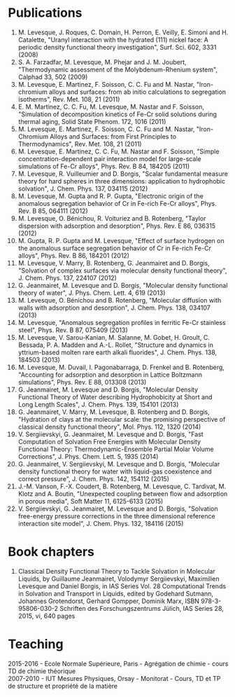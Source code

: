 # Publications
1. M. Levesque, J. Roques, C. Domain, H. Perron, E. Veilly, E. Simoni and H. Catalette, "Uranyl interaction with the hydrated (111) nickel face: A periodic density functional theory investigation", Surf. Sci. 602, 3331 (2008)
2. S. A. Farzadfar, M. Levesque, M. Phejar and J. M. Joubert, "Thermodynamic assessment of the Molybdenum-Rhenium system", Calphad 33, 502 (2009)
3. M. Levesque, E. Martinez, F. Soisson, C. C. Fu and M. Nastar, "Iron-chromium alloys and surfaces: from ab initio calculations to segregation isotherms", Rev. Met. 108, 21 (2011)
4. E. M. Martinez, C. C. Fu, M. Levesque, M. Nastar and F. Soisson, "Simulation of decomposition kinetics of Fe-Cr solid solutions during thermal aging, Solid State Phenom. 172, 1016 (2011)
5. M. Levesque, E. Martinez, F. Soisson, C. C. Fu and M. Nastar, "Iron-Chromium Alloys and Surfaces: from First Principles to Thermodynamics", Rev. Met. 108, 21 (2011)
6. M. Levesque, E. Martinez, C. C. Fu, M. Nastar and F. Soisson, "Simple concentration-dependent pair interaction model for large-scale simulations of Fe-Cr alloys", Phys. Rev. B 84, 184205 (2011)
7. M. Levesque, R. Vuilleumier and D. Borgis, "Scalar fundamental measure theory for hard spheres in three dimensions: application to hydrophobic solvation", J. Chem. Phys. 137, 034115 (2012)
8. M. Levesque, M. Gupta and R. P. Gupta, "Electronic origin of the anomalous segregation behavior of Cr in Fe-rich Fe-Cr alloys", Phys. Rev. B 85, 064111 (2012)
9. M. Levesque, O. Bénichou, R. Voituriez and B. Rotenberg, "Taylor dispersion with adsorption and desorption", Phys. Rev. E 86, 036315 (2012)
10. M. Gupta, R. P. Gupta and M. Levesque, "Effect of surface hydrogen on the anomalous surface segregation behavior of Cr in Fe-rich Fe-Cr alloys", Phys. Rev. B 86, 184201 (2012)
11. M. Levesque, V. Marry, B. Rotenberg, G. Jeanmairet and D. Borgis, "Solvation of complex surfaces via molecular density functional theory", J. Chem. Phys. 137, 224107 (2012)
12. G. Jeanmairet, M. Levesque and D. Borgis, "Molecular density functional theory of water", J. Phys. Chem. Lett. 4, 619 (2013)
13. M. Levesque, O. Bénichou and B. Rotenberg, "Molecular diffusion with walls with adsorption and desorption", J. Chem. Phys. 138, 034107 (2013)
14. M. Levesque, "Anomalous segregation profiles in ferritic Fe-Cr stainless steel", Phys. Rev. B 87, 075409 (2013)
15. M. Levesque, V. Sarou-Kanian, M. Salanne, M. Gobet, H. Groult, C. Bessada, P. A. Madden and A.-L. Rollet, "Structure and dynamics in yttrium-based molten rare earth alkali fluorides", J. Chem. Phys. 138, 184503 (2013)
16. M. Levesque, M. Duvail, I. Pagonabarraga, D. Frenkel and B. Rotenberg, "Accounting for adsorption and desorption in Lattice Boltzmann simulations", Phys. Rev. E 88, 013308 (2013)
17. G. Jeanmairet, M.  Levesque and D. Borgis, "Molecular Density Functional Theory of Water describing Hydrophobicity at Short and Long Length Scales", J. Chem. Phys. 139, 154101 (2013)
18. G. Jeanmairet, V. Marry, M. Levesque, B. Rotenberg and D. Borgis, "Hydration of clays at the molecular scale: the promising perspective of classical density functional theory", Mol. Phys. 112, 1320 (2014)
19. V. Sergiievskyi, G. Jeanmairet, M. Levesque and D. Borgis, "Fast Computation of Solvation Free Energies with Molecular Density Functional Theory: Thermodynamic-Ensemble Partial Molar Volume Corrections", J. Phys. Chem. Lett. 5, 1935 (2014)
20. G. Jeanmairet, V. Sergiievskyi, M. Levesque and D. Borgis, "Molecular density functional theory for water with liquid-gas coexistence and correct pressure", J. Chem. Phys. 142, 154112 (2015)
20. J.-M. Vanson, F.-X. Coudert, B. Rotenberg, M. Levesque, C. Tardivat, M. Klotz and A. Boutin, "Unexpected coupling between flow and adsorption in porous media", Soft Matter 11, 6125-6133 (2015)
21. V. Sergiievskyi, G. Jeanmairet, M. Levesque and D. Borgis, "Solvation free-energy pressure corrections in the three dimensional reference interaction site model", J. Chem. Phys. 132, 184116 (2015)

# Book chapters
1. Classical Density Functional Theory to Tackle Solvation in Molecular Liquids, by Guillaume Jeanmairet, Volodymyr Sergiievskyi, Maximilien Levesque and Daniel Borgis, in IAS Series Vol. 28 Computational Trends in Solvation and Transport in Liquids, edited by Godehard Sutmann, Johannes Grotendorst, Gerhard Gompper, Dominik Marx, ISBN 978-3-95806-030-2
Schriften des Forschungszentrums Jülich, IAS Series 28, 2015, vi, 640 pages

# Teaching
  2015-2016 - Ecole Normale Supérieure, Paris - Agrégation de chimie - cours TD de chimie théorique  
  2007-2010 - IUT Mesures Physiques, Orsay - Monitorat - Cours, TD et TP de structure et propriété de la matière
